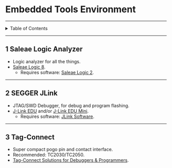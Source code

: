 # Embedded Tools Environment

---

<details markdown="1">
  <summary>Table of Contents</summary>

<!-- TOC -->
* [Embedded Tools Environment](#embedded-tools-environment)
  * [1 Saleae Logic Analyzer](#1-saleae-logic-analyzer)
  * [2 SEGGER JLink](#2-segger-jlink)
  * [3 Tag-Connect](#3-tag-connect)
<!-- TOC -->

</details>

---

## 1 Saleae Logic Analyzer

- Logic analyzer for all the things.
- [Saleae Logic 8](https://cad.saleae.com/products/saleae-logic-8).
    - Requires software: [Saleae Logic 2](https://www.saleae.com/downloads/).

---

## 2 SEGGER JLink

- JTAG/SWD Debugger, for debug and program flashing.
- [J-Link EDU](https://www.segger.com/products/debug-probes/j-link/models/j-link-edu/)
  and/or [J-Link EDU Mini](https://www.segger.com/products/debug-probes/j-link/models/j-link-edu-mini/).
    - Requires
      software: [JLink Software](https://www.segger.com/downloads/jlink#J-LinkSoftwareAndDocumentationPack).

---

## 3 Tag-Connect

- Super compact pogo pin and contact interface.
- Recommended: TC2030/TC2050.
- [Tag-Connect Solutions for Debuggers & Programmers](https://www.tag-connect.com/debugger-cable-selection-installation-instructions).
